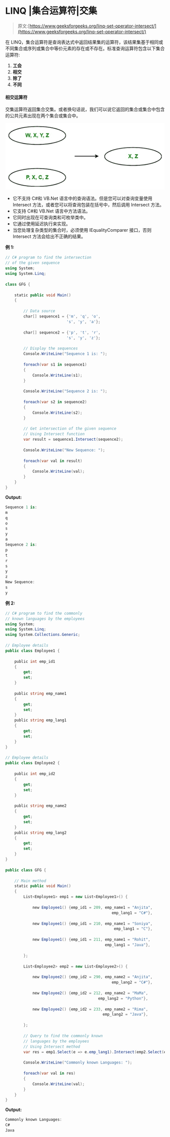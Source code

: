 # LINQ |集合运算符|交集

> 原文:[https://www.geeksforgeeks.org/linq-set-operator-intersect/](https://www.geeksforgeeks.org/linq-set-operator-intersect/)

在 LINQ，集合运算符是查询表达式中返回结果集的运算符，该结果集基于相同或不同集合或序列或集合中等价元素的存在或不存在。标准查询运算符包含以下集合运算符:

1.  **工会**
2.  **相交**
3.  **除了**
4.  **不同**

#### 相交运算符

交集运算符返回集合交集。或者换句话说，我们可以说它返回的集合或集合中包含的公共元素出现在两个集合或集合中。

![](img/b805c9c7892028761a7f229c2adecbea.png)

*   它不支持 C#和 VB.Net 语言中的查询语法。但是您可以对查询变量使用 Intersect 方法，或者您可以将查询包装在括号中，然后调用 Intersect 方法。
*   它支持 C#和 VB.Net 语言中方法语法。
*   它同时出现在可查询类和可枚举类中。
*   它通过使用延迟执行来实现。
*   当您处理复杂类型的集合时，必须使用 IEqualityComparer 接口，否则 Intersect 方法会给出不正确的结果。

**例 1:**

```cs
// C# program to find the intersection
// of the given sequence
using System;
using System.Linq;

class GFG {

    static public void Main()
    {

        // Data source
        char[] sequence1 = {'m', 'q', 'o',
                           's', 'y', 'a'};

        char[] sequence2 = {'p', 't', 'r', 
                           's', 'y', 'z'};

        // Display the sequences
        Console.WriteLine("Sequence 1 is: ");

        foreach(var s1 in sequence1)
        {
            Console.WriteLine(s1);
        }

        Console.WriteLine("Sequence 2 is: ");

        foreach(var s2 in sequence2)
        {
            Console.WriteLine(s2);
        }

        // Get intersection of the given sequence
        // Using Intersect function
        var result = sequence1.Intersect(sequence2);

        Console.WriteLine("New Sequence: ");

        foreach(var val in result)
        {
            Console.WriteLine(val);
        }
    }
}
```

**Output:**

```cs
Sequence 1 is: 
m
q
o
s
y
a
Sequence 2 is: 
p
t
r
s
y
z
New Sequence: 
s
y

```

**例 2:**

```cs
// C# program to find the commonly
// known languages by the employees
using System;
using System.Linq;
using System.Collections.Generic;

// Employee details
public class Employee1 {

    public int emp_id1
    {
        get;
        set;
    }

    public string emp_name1
    {
        get;
        set;
    }
    public string emp_lang1
    {
        get;
        set;
    }
}

// Employee details
public class Employee2 {

    public int emp_id2
    {
        get;
        set;
    }

    public string emp_name2
    {
        get;
        set;
    }
    public string emp_lang2
    {
        get;
        set;
    }
}

public class GFG {

    // Main method
    static public void Main()
    {
        List<Employee1> emp1 = new List<Employee1>() {

            new Employee1() {emp_id1 = 209, emp_name1 = "Anjita",
                                               emp_lang1 = "C#"},

            new Employee1() {emp_id1 = 210, emp_name1 = "Soniya",
                                                emp_lang1 = "C"},

            new Employee1() {emp_id1 = 211, emp_name1 = "Rohit",
                                            emp_lang1 = "Java"},

        };

        List<Employee2> emp2 = new List<Employee2>() {

            new Employee2() {emp_id2 = 290, emp_name2 = "Anjita",
                                               emp_lang2 = "C#"},

            new Employee2() {emp_id2 = 212, emp_name2 = "MaMa",
                                         emp_lang2 = "Python"},

            new Employee2() {emp_id2 = 233, emp_name2 = "Rima",
                                           emp_lang2 = "Java"},

        };

        // Query to find the commonly known
        // languages by the employees
        // Using Intersect method
        var res = emp1.Select(e => e.emp_lang1).Intersect(emp2.Select(e => e.emp_lang2));

        Console.WriteLine("Commonly known Languages: ");

        foreach(var val in res)
        {
            Console.WriteLine(val);
        }
    }
}
```

**Output:**

```cs
Commonly known Languages: 
C#
Java

```